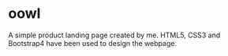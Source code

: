 # oowl
A simple product landing page created by me. HTML5, CSS3 and Bootstrap4 have been used to design the webpage.
